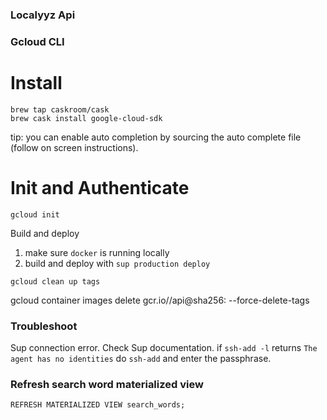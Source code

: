 ### Localyyz Api

### Gcloud CLI

# Install

```
brew tap caskroom/cask
brew cask install google-cloud-sdk
```

tip: you can enable auto completion by sourcing the
auto complete file (follow on screen instructions).

# Init and Authenticate

```
gcloud init
```

Build and deploy

1. make sure `docker` is running locally
2. build and deploy with `sup production deploy`

```
gcloud clean up tags
```

gcloud container images delete gcr.io/<project>/api@sha256:<tag> --force-delete-tags

### Troubleshoot

Sup connection error. Check Sup documentation.
if `ssh-add -l` returns `The agent has no identities`
do `ssh-add` and enter the passphrase.


### Refresh search word materialized view

`REFRESH MATERIALIZED VIEW search_words;`
